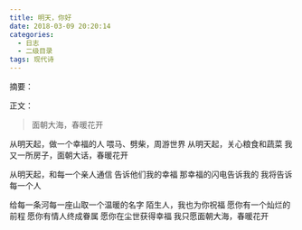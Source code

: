 ```yaml
---
title: 明天，你好
date: 2018-03-09 20:20:14
categories:
  - 日志
  - 二级目录
tags: 现代诗
---
```


摘要：

<!--more-->
正文：
>面朝大海，春暖花开

<font face="STCAIYUN">
从明天起，做一个幸福的人
喂马、劈柴，周游世界
从明天起，关心粮食和蔬菜
我又一所房子，面朝大话，春暖花开

从明天起，和每一个亲人通信
告诉他们我的幸福
那幸福的闪电告诉我的
我将告诉每一个人

给每一条河每一座山取一个温暖的名字
陌生人，我也为你祝福
愿你有一个灿烂的前程
愿你有情人终成眷属
愿你在尘世获得幸福
我只愿面朝大海，春暖花开
</font>